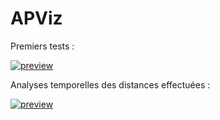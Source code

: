 # APViz

Premiers tests :
<div class='tableauPlaceholder' id='viz1548966633856' style='position: relative'><noscript><a href='https://public.tableau.com/views/Distanceenfonctiondujouretdelatemprature/Feuille1?:embed=y&:display_count=yes&publish=yes'><img alt='preview' src='https:&#47;&#47;public.tableau.com&#47;static&#47;images&#47;Di&#47;Distanceenfonctiondujouretdelatemprature&#47;Feuille1&#47;1_rss.png' style='border: none' /></a></noscript></div>

Analyses temporelles des distances effectuées :
<div class='tableauPlaceholder' id='viz1548966110536' style='position: relative'><noscript><a href=https://public.tableau.com/views/Classeur1_925/Tableaudebord1?:embed=y&:display_count=yes'><img alt='preview' src='https:&#47;&#47;public.tableau.com&#47;static&#47;images&#47;Cl&#47;Classeur1_925&#47;Tableaudebord1&#47;1_rss.png' style='border: none' /></a></noscript></div>
